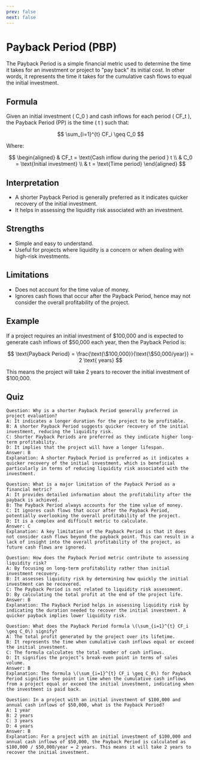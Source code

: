 ```yaml
---
prev: false
next: false
---
```


# Payback Period (PBP)

The Payback Period is a simple financial metric used to determine the time it takes for an investment or project to "pay back" its initial cost. In other words, it represents the time it takes for the cumulative cash flows to equal the initial investment.

## **Formula**

Given an initial investment \( C_0 \) and cash inflows for each period \( CF_t \), the Payback Period (PP) is the time \( t \) such that:

$$
\sum_{i=1}^{t} CF_i \geq C_0
$$

Where:

$$
\begin{aligned}
& CF_t = \text{Cash inflow during the period } t \\
& C_0 = \text{Initial investment} \\
& t = \text{Time period}
\end{aligned}
$$

## **Interpretation**

- A shorter Payback Period is generally preferred as it indicates quicker recovery of the initial investment.
- It helps in assessing the liquidity risk associated with an investment.

## **Strengths**

- Simple and easy to understand.
- Useful for projects where liquidity is a concern or when dealing with high-risk investments.

## **Limitations**

- Does not account for the time value of money.
- Ignores cash flows that occur after the Payback Period, hence may not consider the overall profitability of the project.

## **Example**

If a project requires an initial investment of $100,000 and is expected to generate cash inflows of $50,000 each year, then the Payback Period is:

$$
\text{Payback Period} = \frac{\text{\$100,000}}{\text{\$50,000/year}} = 2 \text{ years}
$$

This means the project will take 2 years to recover the initial investment of $100,000.

## Quiz

```quiz
Question: Why is a shorter Payback Period generally preferred in project evaluation?
A: It indicates a longer duration for the project to be profitable.
B: A shorter Payback Period suggests quicker recovery of the initial investment, reducing the liquidity risk.
C: Shorter Payback Periods are preferred as they indicate higher long-term profitability.
D: It implies that the project will have a longer lifespan.
Answer: B
Explanation: A shorter Payback Period is preferred as it indicates a quicker recovery of the initial investment, which is beneficial particularly in terms of reducing liquidity risk associated with the investment.

Question: What is a major limitation of the Payback Period as a financial metric?
A: It provides detailed information about the profitability after the payback is achieved.
B: The Payback Period always accounts for the time value of money.
C: It ignores cash flows that occur after the Payback Period, potentially overlooking the overall profitability of the project.
D: It is a complex and difficult metric to calculate.
Answer: C
Explanation: A key limitation of the Payback Period is that it does not consider cash flows beyond the payback point. This can result in a lack of insight into the overall profitability of the project, as future cash flows are ignored.

Question: How does the Payback Period metric contribute to assessing liquidity risk?
A: By focusing on long-term profitability rather than initial investment recovery.
B: It assesses liquidity risk by determining how quickly the initial investment can be recovered.
C: The Payback Period is not related to liquidity risk assessment.
D: By calculating the total profit at the end of the project life.
Answer: B
Explanation: The Payback Period helps in assessing liquidity risk by indicating the duration needed to recover the initial investment. A quicker payback implies lower liquidity risk.

Question: What does the Payback Period formula \(\sum_{i=1}^{t} CF_i \geq C_0\) signify?
A: The total profit generated by the project over its lifetime.
B: It represents the time when cumulative cash inflows equal or exceed the initial investment.
C: The formula calculates the total number of cash inflows.
D: It signifies the project’s break-even point in terms of sales volume.
Answer: B
Explanation: The formula \(\sum_{i=1}^{t} CF_i \geq C_0\) for Payback Period signifies the point in time when the cumulative cash inflows from a project equal or exceed the initial investment, indicating when the investment is paid back.

Question: In a project with an initial investment of $100,000 and annual cash inflows of $50,000, what is the Payback Period?
A: 1 year
B: 2 years
C: 3 years
D: 4 years
Answer: B
Explanation: For a project with an initial investment of $100,000 and annual cash inflows of $50,000, the Payback Period is calculated as $100,000 / $50,000/year = 2 years. This means it will take 2 years to recover the initial investment.
```
